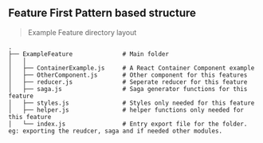## Feature First Pattern based structure

> Example Feature directory layout

    .
    ├── ExampleFeature              # Main folder
    │   │
    │   ├── ContainerExample.js     # A React Container Component example
    │   ├── OtherComponent.js       # Other component for this features
    │   ├── reducer.js              # Seperate reducer for this feature
    │   ├── saga.js                 # Saga generator functions for this feature
    │   ├── styles.js               # Styles only needed for this feature
    │   ├── helper.js               # helper functions only needed for this feature
    │   └── index.js                # Entry export file for the folder. eg: exporting the reudcer, saga and if needed other modules.
